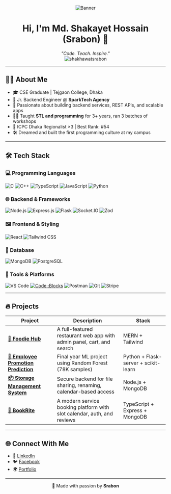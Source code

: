 <!-- Banner -->
<p align="center">
  <img src="https://i.ibb.co/Q7mNv33V/gitCover.jpg" alt="Banner" />
</p>

<h1 align="center">Hi, I'm Md. Shakayet Hossain (Srabon) 👋</h1>
<p align="center">
  <i>"Code. Teach. Inspire."</i><br/>
  <img src="https://komarev.com/ghpvc/?username=shakhawatsrabon&label=Profile%20views&color=0e75b6&style=flat" alt="shakhawatsrabon" />
</p>

---

## 👨‍💻 About Me

- 🎓 CSE Graduate | Tejgaon College, Dhaka  
- 💼 Jr. Backend Engineer @ **SparkTech Agency**  
- 🧠 Passionate about building backend services, REST APIs, and scalable apps  
- 👨‍🏫 Taught **STL and programming** for 3+ years, ran 3 batches of workshops  
- 🧩 ICPC Dhaka Regionalist ×3 | Best Rank: #54  
- 🛠️ Dreamed and built the first programming culture at my campus

---

## 🛠️ Tech Stack

### 💻 Programming Languages  
![C](https://img.shields.io/badge/C-00599C?style=flat&logo=c&logoColor=white)
![C++](https://img.shields.io/badge/C++-00599C?style=flat&logo=c%2B%2B&logoColor=white)
![TypeScript](https://img.shields.io/badge/TypeScript-3178C6?style=flat&logo=typescript&logoColor=white)
![JavaScript](https://img.shields.io/badge/JavaScript-F7DF1E?style=flat&logo=javascript&logoColor=black)
![Python](https://img.shields.io/badge/Python-3776AB?style=flat&logo=python&logoColor=white)

### 🌐 Backend & Frameworks  
![Node.js](https://img.shields.io/badge/Node.js-339933?style=flat&logo=node.js&logoColor=white)
![Express.js](https://img.shields.io/badge/Express.js-000000?style=flat&logo=express&logoColor=white)
![Flask](https://img.shields.io/badge/Flask-000000?style=flat&logo=flask&logoColor=white)
![Socket.IO](https://img.shields.io/badge/Socket.IO-black?style=flat&logo=socket.io)
![Zod](https://img.shields.io/badge/Zod-3EAF7C?style=flat)

### 🖼️ Frontend & Styling  
![React](https://img.shields.io/badge/React-61DAFB?style=flat&logo=react&logoColor=black)
![Tailwind CSS](https://img.shields.io/badge/TailwindCSS-38B2AC?style=flat&logo=tailwind-css)

### 🧪 Database  
![MongoDB](https://img.shields.io/badge/MongoDB-4EA94B?style=flat&logo=mongodb&logoColor=white)
![PostgreSQL](https://img.shields.io/badge/PostgreSQL-336791?style=flat&logo=postgresql&logoColor=white)

### 🔧 Tools & Platforms  
![VS Code](https://img.shields.io/badge/VS_Code-007ACC?style=flat&logo=visual-studio-code)
<a href="#"><img alt="Code::Blocks" src="https://img.shields.io/badge/Code::Blocks-2B5E9A.svg?logo=codeblocks&logoColor=white"></a>
![Postman](https://img.shields.io/badge/Postman-FF6C37?style=flat&logo=postman)
![Git](https://img.shields.io/badge/Git-F05032?style=flat&logo=git&logoColor=white)
![Stripe](https://img.shields.io/badge/Stripe-635BFF?style=flat&logo=stripe)

---

## 🔥 Projects

| Project | Description | Stack |
|--------|-------------|-------|
| [**🍴 Foodie Hub**](https://github.com/shakayet/foodie-hub) | A full-featured restaurant web app with admin panel, cart, and search | MERN + Tailwind |
| [**🧠 Employee Promotion Prediction**](https://github.com/shakayet/employee-promotion-prediction) | Final year ML project using Random Forest (78K samples) | Python + Flask-server + scikit-learn |
| [**📦 Storage Management System**](https://github.com/shakayet/storage-management-system-backend) | Secure backend for file sharing, renaming, calendar-based access | Node.js + MongoDB |
| [**📘 BookRite**](https://github.com/shakayet/BookRite) | A modern service booking platform with slot calendar, auth, and reviews | TypeScript + Express + MongoDB |


---


## 🌐 Connect With Me

- 💼 [LinkedIn](https://linkedin.com/in/srabon-shakhawat)
- 🐦 [Facebook](https://www.facebook.com/srabon.shakhawat)
- 🌍 [Portfolio](https://shakhawat-srabon.netlify.app/)

---

<p align="center">
  🧡 Made with passion by <strong>Srabon</strong>
</p>
